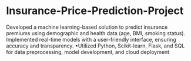 # Insurance-Price-Prediction-Project

Developed a machine learning-based solution to predict insurance premiums using demographic and health data (age,
BMI, smoking status). Implemented real-time models with a user-friendly interface, ensuring accuracy and
transparency.
•Utilized Python, Scikit-learn, Flask, and SQL for data preprocessing, model development, and cloud deployment

